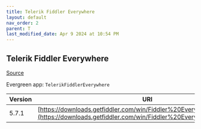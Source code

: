 ```yaml
---
title: Telerik Fiddler Everywhere
layout: default
nav_order: 2
parent: T
last_modified_date: Apr 9 2024 at 10:54 PM
---
```


## Telerik Fiddler Everywhere

[Source](https://www.telerik.com/fiddler)

Evergreen app: `TelerikFiddlerEverywhere`

| Version | URI                                                                                                                                            |
| ------- | ---------------------------------------------------------------------------------------------------------------------------------------------- |
| 5.7.1   | [https://downloads.getfiddler.com/win/Fiddler%20Everywhere%205.7.1.exe](https://downloads.getfiddler.com/win/Fiddler%20Everywhere%205.7.1.exe) |
